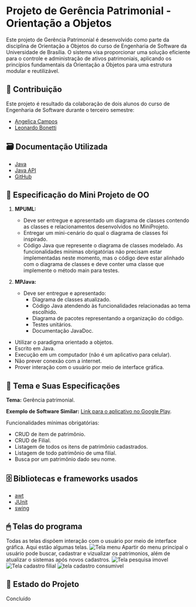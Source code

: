 # Projeto de Gerência Patrimonial - Orientação a Objetos

Este projeto de Gerência Patrimonial é desenvolvido como parte da disciplina de Orientação a Objetos do curso de Engenharia de Software da Universidade de Brasília. O sistema visa proporcionar uma solução eficiente para o controle e administração de ativos patrimoniais, aplicando os princípios fundamentais da Orientação a Objetos para uma estrutura modular e reutilizável.

## 👥 Contribuição

Este projeto é resultado da colaboração de dois alunos do curso de Engenharia de Software durante o terceiro semestre:

- [Angelica Campos](https://github.com/angelicaccampos)
- [Leonardo Bonetti](https://github.com/LeoFacB)

## 🗃 Documentação Utilizada
- [Java](https://docs.oracle.com/en/java/javase/21/)
- [Java API](https://docs.oracle.com/javase/8/docs/api/)
- [GitHub](https://docs.github.com/pt)

## 📑 Especificação do Mini Projeto de OO

1. **MPUML:**
   - Deve ser entregue e apresentado um diagrama de classes contendo as classes e relacionamentos desenvolvidos no MiniProjeto.
   - Entregar um mini-cenário do qual o diagrama de classes foi inspirado.
   - Código Java que represente o diagrama de classes modelado. As funcionalidades mínimas obrigatórias não precisam estar implementadas neste momento, mas o código deve estar alinhado com o diagrama de classes e deve conter uma classe que implemente o método main para testes.

2. **MPJava:**
   - Deve ser entregue e apresentado:
     - Diagrama de classes atualizado.
     - Código Java atendendo às funcionalidades relacionadas ao tema escolhido.
     - Diagrama de pacotes representando a organização do código.
     - Testes unitários.
     - Documentação JavaDoc.

- Utilizar o paradigma orientado a objetos.
- Escrito em Java.
- Execução em um computador (não é um aplicativo para celular).
- Não prever conexão com a internet.
- Prover interação com o usuário por meio de interface gráfica.

## 📝 Tema e Suas Especificações

**Tema:** Gerência patrimonial.

**Exemplo de Software Similar:** [Link para o aplicativo no Google Play](https://play.google.com/store/apps/details?id=infinito.superinventario).

Funcionalidades mínimas obrigatórias:
- CRUD de item de patrimônio.
- CRUD de Filial.
- Listagem de todos os itens de patrimônio cadastrados.
- Listagem de todo patrimônio de uma filial.
- Busca por um patrimônio dado seu nome.

## 🗄 Bibliotecas e frameworks usados
- [awt](https://www.javatpoint.com/java-awt)
- [JUnit](https://junit.org/junit5/docs/current/user-guide/)
- [swing](https://www.javatpoint.com/java-swing)

## 🖱 Telas do programa
Todas as telas dispõem interação com o usuário por meio de interface gráfica.
Aqui estão algumas telas.
![Tela menu](https://github.com/LeoFacB/Trabalho-OO-GerenciaPatrimonial/assets/82877749/37c6f263-e8f9-4532-9046-7ca1c728800e)
Apartir do menu principal o usuário pode buscar, cadastrar e vizualizar os patrimonios, além de atualizar o sistemas após novos cadastros. 
![Tela pesquisa imovel](https://github.com/LeoFacB/Trabalho-OO-GerenciaPatrimonial/assets/82877749/ce7ada32-c048-4efb-816c-4b56d0b6e8fb)
![Tela cadastro filial](https://github.com/LeoFacB/Trabalho-OO-GerenciaPatrimonial/assets/82877749/f2ddd82d-c069-42b4-b7e4-318b5a230fe3)
![tela cadastro consumivel](https://github.com/LeoFacB/Trabalho-OO-GerenciaPatrimonial/assets/82877749/5ef39919-842d-4adb-9816-2092473f2f3f)

## 📍 Estado do Projeto
Concluído
